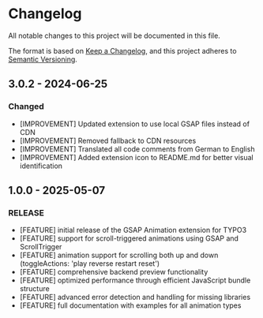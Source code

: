 # Changelog
All notable changes to this project will be documented in this file.

The format is based on [Keep a Changelog](https://keepachangelog.com/en/1.0.0/),
and this project adheres to [Semantic Versioning](https://semver.org/spec/v2.0.0.html).

## 3.0.2 - 2024-06-25
### Changed
- [IMPROVEMENT] Updated extension to use local GSAP files instead of CDN
- [IMPROVEMENT] Removed fallback to CDN resources
- [IMPROVEMENT] Translated all code comments from German to English
- [IMPROVEMENT] Added extension icon to README.md for better visual identification

## 1.0.0 - 2025-05-07
### RELEASE
- [FEATURE] initial release of the GSAP Animation extension for TYPO3
- [FEATURE] support for scroll-triggered animations using GSAP and ScrollTrigger
- [FEATURE] animation support for scrolling both up and down (toggleActions: 'play reverse restart reset')
- [FEATURE] comprehensive backend preview functionality
- [FEATURE] optimized performance through efficient JavaScript bundle structure
- [FEATURE] advanced error detection and handling for missing libraries
- [FEATURE] full documentation with examples for all animation types

